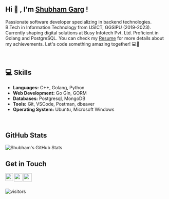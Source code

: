 <!--
**shubhamgarg1671/shubhamgarg1671** is a ✨ _special_ ✨ repository because its `README.md` (this file) appears on your GitHub profile.
-->

## Hi 👋 , I'm [Shubham Garg](https://www.linkedin.com/in/shubhamgarg1671/) !
Passionate software developer specializing in backend technologies. B.Tech in Information Technology from USICT, GGSIPU (2019-2023). Currently shaping digital solutions at Busy Infotech Pvt. Ltd. Proficient in Golang and PostgreSQL. You can check my [Resume](https://cutt.ly/shubham-resume) for more details about my achievements. Let's code something amazing together! 💻🚀

<!--
## 📕 Deployed Projects 
- [Virtual Queue App](https://play.google.com/store/apps/details?id=com.virtualqueue.app)
- [Chat App](https://shubhamgarg-chat-app.herokuapp.com/)
- [Rider App](https://play.google.com/store/apps/details?id=com.checkmed.rider)
- [Calculator](https://shubhamgarg-calculator.herokuapp.com/)
-->

<br/>

## 💻 Skills

- **Languages:** C++, Golang, Python
- **Web Development:**  Go Gin, GORM
- **Databases:** Postgresql, MongoDB
- **Tools:** Git, VSCode, Postman, dbeaver
- **Operating System:** Ubuntu, Microsoft Windows
<br/>

## GitHub Stats

![Shubham's GitHub Stats](https://github-readme-stats.vercel.app/api?username=shubhamgarg1671&show_icons=true&theme=radical)

## Get in Touch
<a href="https://www.linkedin.com/in/shubhamgarg1671/">
  <img align="left" width="24px" src="https://img.icons8.com/external-justicon-lineal-color-justicon/64/000000/external-linkedin-social-media-justicon-lineal-color-justicon.png"/>
</a>
<a href="mailto:shubhamgarg1671@gmail.com">
  <img align="left" width="26px" src="https://img.icons8.com/external-justicon-lineal-color-justicon/64/000000/external-gmail-social-media-justicon-lineal-color-justicon.png"/>
</a>
<a href="https://stackoverflow.com/users/12575211/shubham-garg">
<img align="left" width="26px" src="https://cdn-icons-png.flaticon.com/512/2111/2111628.png"/>
</a>

<br />
<br />

![visitors](https://visitor-badge.laobi.icu/badge?page_id=shubhamgarg1671.shubhamgarg1671)
